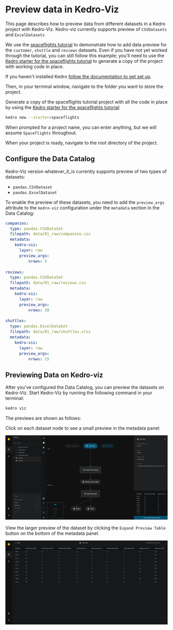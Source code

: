 # Preview data in Kedro-Viz

This page describes how to preview data from different datasets in a Kedro project with Kedro-Viz. Kedro-viz currently supports preview of `CSVDatasets` and `ExcelDatasets`


We use the [spaceflights tutorial](../tutorial/spaceflights_tutorial.md) to demonstrate how to add data preview for the `customer`, `shuttle` and `reviews` datasets. Even if you have not yet worked through the tutorial, you can still follow this example; you'll need to use the [Kedro starter for the spaceflights tutorial](https://github.com/kedro-org/kedro-starters/tree/main/spaceflights) to generate a copy of the project with working code in place.

If you haven't installed Kedro [follow the documentation to get set up](../get_started/install.md).

Then, in your terminal window, navigate to the folder you want to store the project.

Generate a copy of the spaceflights tutorial project with all the code in place by using the [Kedro starter for the spaceflights tutorial](https://github.com/kedro-org/kedro-starters/tree/main/spaceflights):

```bash
kedro new --starter=spaceflights
```

When prompted for a project name, you can enter anything, but we will assume `Spaceflights` throughout.

When your project is ready, navigate to the root directory of the project.

## Configure the Data Catalog

Kedro-Viz version whatever_it_is currently supports preview of two types of datasets:

* `pandas.CSVDataset`
* `pandas.ExcelDataset`


To enable the preview of these datasets, you need to add the `preview_args` attribute to the `kedro-viz` configuration under the `metadata` section in the Data Catalog:

```yaml
companies:
  type: pandas.CSVDataSet
  filepath: data/01_raw/companies.csv
  metadata:
    kedro-viz:
      layer: raw
      preview_args:
          nrows: 5

reviews:
  type: pandas.CSVDataSet
  filepath: data/01_raw/reviews.csv
  metadata:
    kedro-viz:
      layer: raw
      preview_args:
          nrows: 10

shuttles:
  type: pandas.ExcelDataSet
  filepath: data/01_raw/shuttles.xlsx
  metadata:
    kedro-viz:
      layer: raw
      preview_args:
          nrows: 15
```



## Previewing Data on Kedro-viz

After you've configured the Data Catalog, you can preview the datasets on Kedro-Viz. Start Kedro-Viz by running the following command in your terminal:

```bash
kedro viz
```

The previews are shown as follows:

Click on each dataset node to see a small preview in the metadata panel:


![](../meta/images/preview_datasets_metadata.png)


View the larger preview of the dataset by clicking the `Expand Preview Table` button on the bottom of the metadata panel.


![](../meta/images/preview_datasets_expanded.png)
